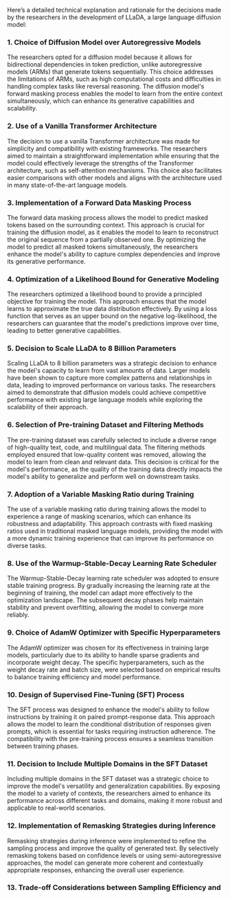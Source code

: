 Here’s a detailed technical explanation and rationale for the decisions made by the researchers in the development of LLaDA, a large language diffusion model:

### 1. Choice of Diffusion Model over Autoregressive Models
The researchers opted for a diffusion model because it allows for bidirectional dependencies in token prediction, unlike autoregressive models (ARMs) that generate tokens sequentially. This choice addresses the limitations of ARMs, such as high computational costs and difficulties in handling complex tasks like reversal reasoning. The diffusion model's forward masking process enables the model to learn from the entire context simultaneously, which can enhance its generative capabilities and scalability.

### 2. Use of a Vanilla Transformer Architecture
The decision to use a vanilla Transformer architecture was made for simplicity and compatibility with existing frameworks. The researchers aimed to maintain a straightforward implementation while ensuring that the model could effectively leverage the strengths of the Transformer architecture, such as self-attention mechanisms. This choice also facilitates easier comparisons with other models and aligns with the architecture used in many state-of-the-art language models.

### 3. Implementation of a Forward Data Masking Process
The forward data masking process allows the model to predict masked tokens based on the surrounding context. This approach is crucial for training the diffusion model, as it enables the model to learn to reconstruct the original sequence from a partially observed one. By optimizing the model to predict all masked tokens simultaneously, the researchers enhance the model's ability to capture complex dependencies and improve its generative performance.

### 4. Optimization of a Likelihood Bound for Generative Modeling
The researchers optimized a likelihood bound to provide a principled objective for training the model. This approach ensures that the model learns to approximate the true data distribution effectively. By using a loss function that serves as an upper bound on the negative log-likelihood, the researchers can guarantee that the model's predictions improve over time, leading to better generative capabilities.

### 5. Decision to Scale LLaDA to 8 Billion Parameters
Scaling LLaDA to 8 billion parameters was a strategic decision to enhance the model's capacity to learn from vast amounts of data. Larger models have been shown to capture more complex patterns and relationships in data, leading to improved performance on various tasks. The researchers aimed to demonstrate that diffusion models could achieve competitive performance with existing large language models while exploring the scalability of their approach.

### 6. Selection of Pre-training Dataset and Filtering Methods
The pre-training dataset was carefully selected to include a diverse range of high-quality text, code, and multilingual data. The filtering methods employed ensured that low-quality content was removed, allowing the model to learn from clean and relevant data. This decision is critical for the model's performance, as the quality of the training data directly impacts the model's ability to generalize and perform well on downstream tasks.

### 7. Adoption of a Variable Masking Ratio during Training
The use of a variable masking ratio during training allows the model to experience a range of masking scenarios, which can enhance its robustness and adaptability. This approach contrasts with fixed masking ratios used in traditional masked language models, providing the model with a more dynamic training experience that can improve its performance on diverse tasks.

### 8. Use of the Warmup-Stable-Decay Learning Rate Scheduler
The Warmup-Stable-Decay learning rate scheduler was adopted to ensure stable training progress. By gradually increasing the learning rate at the beginning of training, the model can adapt more effectively to the optimization landscape. The subsequent decay phases help maintain stability and prevent overfitting, allowing the model to converge more reliably.

### 9. Choice of AdamW Optimizer with Specific Hyperparameters
The AdamW optimizer was chosen for its effectiveness in training large models, particularly due to its ability to handle sparse gradients and incorporate weight decay. The specific hyperparameters, such as the weight decay rate and batch size, were selected based on empirical results to balance training efficiency and model performance.

### 10. Design of Supervised Fine-Tuning (SFT) Process
The SFT process was designed to enhance the model's ability to follow instructions by training it on paired prompt-response data. This approach allows the model to learn the conditional distribution of responses given prompts, which is essential for tasks requiring instruction adherence. The compatibility with the pre-training process ensures a seamless transition between training phases.

### 11. Decision to Include Multiple Domains in the SFT Dataset
Including multiple domains in the SFT dataset was a strategic choice to improve the model's versatility and generalization capabilities. By exposing the model to a variety of contexts, the researchers aimed to enhance its performance across different tasks and domains, making it more robust and applicable to real-world scenarios.

### 12. Implementation of Remasking Strategies during Inference
Remasking strategies during inference were implemented to refine the sampling process and improve the quality of generated text. By selectively remasking tokens based on confidence levels or using semi-autoregressive approaches, the model can generate more coherent and contextually appropriate responses, enhancing the overall user experience.

### 13. Trade-off Considerations between Sampling Efficiency and